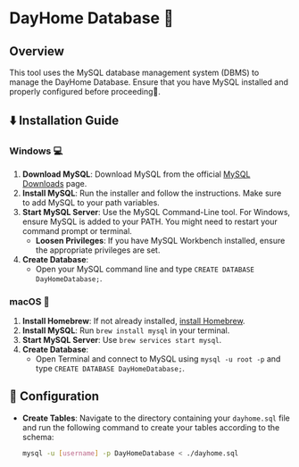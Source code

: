 # DayHome Database 🏡

## Overview

This tool uses the MySQL database management system (DBMS) to manage the DayHome Database. Ensure that you have MySQL installed and properly configured before proceeding🏡.

## ⬇️ Installation Guide

### Windows 💻

1. **Download MySQL**: Download MySQL from the official [MySQL Downloads](https://dev.mysql.com/downloads/) page.
2. **Install MySQL**: Run the installer and follow the instructions. Make sure to add MySQL to your path variables.
3. **Start MySQL Server**: Use the MySQL Command-Line tool. For Windows, ensure MySQL is added to your PATH. You might need to restart your command prompt or terminal.
   - **Loosen Privileges**: If you have MySQL Workbench installed, ensure the appropriate privileges are set.
4. **Create Database**:
   - Open your MySQL command line and type `CREATE DATABASE DayHomeDatabase;`.

### macOS 🍎

1. **Install Homebrew**: If not already installed, [install Homebrew](https://brew.sh/).
2. **Install MySQL**: Run `brew install mysql` in your terminal.
3. **Start MySQL Server**: Use `brew services start mysql`.
4. **Create Database**:
   - Open Terminal and connect to MySQL using `mysql -u root -p` and type `CREATE DATABASE DayHomeDatabase;`.

## 🔧 Configuration

- **Create Tables**: Navigate to the directory containing your `dayhome.sql` file and run the following command to create your tables according to the schema:
  ```bash
  mysql -u [username] -p DayHomeDatabase < ./dayhome.sql
  ```
